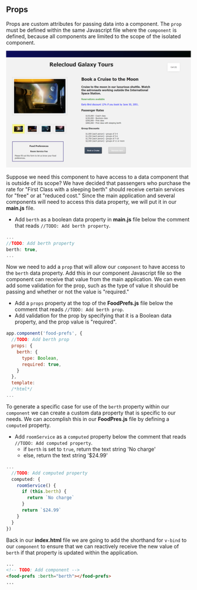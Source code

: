 ## Props

Props are custom attributes for passing data into a component. The `prop` must be defined within the same Javascript file where the `component` is defined, because all components are limited to the scope of the isolated component.

![Screenshot showing the HTML page with the main product image on the left and 4 thumbnail images below it. Product name and description are displayed on the right. A new component is displayed within a bordered box that is titled "Food Preferences."](../media/m08-comp-food-prefs.png)

Suppose we need this component to have access to a data component that is outside of its scope? We have decided that passengers who purchase the rate for "First Class with a sleeping berth" should receive certain services for "free" or at "reduced cost." Since the main application and several components will need to access this data property, we will put it in our **main.js** file.

- Add `berth` as a boolean data property in **main.js** file below the comment that reads `//TODO: Add berth property`.

```javascript
...
//TODO: Add berth property
berth: true,
...
```

Now we need to add a `prop` that will allow our `component` to have access to the `berth` data property. Add this in our component Javascript file so the component can receive that value from the main application. We can even add some validation for the prop, such as the type of value it should be passing and whether or not the value is "required."

- Add a `props` property at the top of the **FoodPrefs.js** file below the comment that reads `//TODO: Add berth prop`.
- Add validation for the prop by specifying that it is a Boolean data property, and the prop value is "required".

```javascript
app.component('food-prefs', {
  //TODO: Add berth prop
  props: {
    berth: {
      type: Boolean,
      required: true,
    }
  },
  template: 
  /*html*/
...
```

To generate a specific case for use of the `berth` property within our `component` we can create a custom data property that is specific to our needs. We can accomplish this in our **FoodPres.js** file by defining a `computed` property.
- Add `roomService` as a `computed` property below the comment that reads `//TODO: Add computed property`.
  - if `berth` is set to `true`, return the text string 'No charge'
  - else, return the text string '$24.99'

```javascript
...
  //TODO: Add computed property
  computed: {
    roomService() {
      if (this.berth) {
        return `No charge`
      }
      return `$24.99`
    }
  }
})
```

Back in our **index.html** file we are going to add the shorthand for `v-bind` to our `component` to ensure that we can reactively receive the new value of `berth` if that property is updated within the application.

```html
...
<!-- TODO: Add component -->
<food-prefs :berth="berth"></food-prefs>
...
```
 